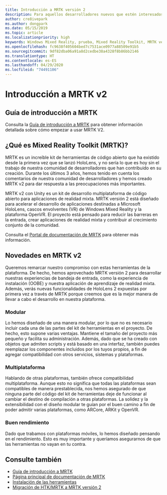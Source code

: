 ```yaml
---
title: Introducción a MRTK versión 2
description: Para aquellos desarrolladores nuevos que estén interesados en aprovechar MRTK
author: cre8ivepark
ms.author: dongpark
ms.date: 05/15/2019
ms.topic: article
ms.localizationpriority: high
keywords: Windows Mixed Reality, prueba, Mixed Reality Toolkit, MRTK versión 2, MRTK, herramientas, SDK, HoloLens, HoloLens 2
ms.openlocfilehash: fc9638f405604bed7c7531ace0977a88509e91b5
ms.sourcegitcommit: 9df82dba06a91a8d2cedbe38a4328f8b86bb2146
ms.translationtype: HT
ms.contentlocale: es-ES
ms.lasthandoff: 04/29/2020
ms.locfileid: "74491106"
---
```

# <a name="getting-started-with-mrtk-v2"></a>Introducción a MRTK v2

## <a name="mrtk-getting-started-guide"></a>Guía de introducción a MRTK
Consulta la [Guía de introducción a MRTK](https://microsoft.github.io/MixedRealityToolkit-Unity/Documentation/GettingStartedWithTheMRTK.html) para obtener información detallada sobre cómo empezar a usar MRTK V2.

## <a name="what-is-mixed-reality-toolkit-mrtk"></a>¿Qué es Mixed Reality Toolkit (MRTK)?
MRTK es un increíble kit de herramientas de código abierto que ha existido desde la primera vez que se lanzó HoloLens, y no sería lo que es hoy sin el trabajo de nuestra comunidad de desarrolladores que han contribuido en su creación. Durante los últimos 3 años, hemos tenido en cuenta los comentarios de nuestra comunidad de desarrolladores y hemos creado MRTK v2 para dar respuesta a las preocupaciones más importantes.  

MRTK v2 con Unity es un kit de desarrollo multiplataforma de código abierto para aplicaciones de realidad mixta.  MRTK versión 2 está diseñado para acelerar el desarrollo de aplicaciones destinadas a Microsoft HoloLens, cascos envolventes (VR) de Windows Mixed Reality y la plataforma OpenVR. El proyecto está pensado para reducir las barreras en la entrada, crear aplicaciones de realidad mixta y contribuir al crecimiento conjunto de la comunidad. 

Consulta el [Portal de documentación de MRTK](https://microsoft.github.io/MixedRealityToolkit-Unity/README.html) para obtener más información.

## <a name="new-with-mrtk-v2"></a>Novedades en MRTK v2
Queremos remarcar nuestro compromiso con estas herramientas de la plataforma.  De hecho, hemos aprovechado MRTK versión 2 para desarrollar nuestras experiencias de bandeja de entrada, como la experiencia de instalación (OOBE) y nuestra aplicación de aprendizaje de realidad mixta.  Además, verás nuevas funcionalidades de HoloLens 2 expuestas por primera vez a través de MRTK porque creemos que es la mejor manera de llevar a cabo el desarrollo en nuestra plataforma. 

### <a name="modular"></a>Modular
Lo hemos diseñado de una manera modular, por lo que no es necesario incluir cada una de las partes del kit de herramientas en el proyecto.  De hecho, esto supone varias ventajas.  Mantiene el tamaño del proyecto más pequeño y facilita su administración.  Además, dado que se ha creado con objetos que admiten scripts y está basado en una interfaz, también puedes reemplazar los componentes incluidos por los tuyos propios, a fin de agregar compatibilidad con otros servicios, sistemas y plataformas.

### <a name="cross-platform"></a>Multiplataforma
Hablando de otras plataformas, también ofrece compatibilidad multiplataforma.  Aunque esto no significa que todas las plataformas sean compatibles de manera prestablecida, nos hemos asegurado de que ninguna parte del código del kit de herramientas deje de funcionar al cambiar el destino de compilación a otras plataformas.  La solidez y la extensibilidad con el diseño modular te guían por el buen camino a fin de poder admitir varias plataformas, como ARCore, ARKit y OpenVR.

### <a name="performant"></a>Buen rendimiento
Dado que trabamos con plataformas móviles, lo hemos diseñado pensando en el rendimiento.  Esto es muy importante y queríamos asegurarnos de que las herramientas no vayan en tu contra.

## <a name="see-also"></a>Consulte también
* [Guía de introducción a MRTK](https://microsoft.github.io/MixedRealityToolkit-Unity/Documentation/GettingStartedWithTheMRTK.html)
* [Página principal de documentación de MRTK](https://microsoft.github.io/MixedRealityToolkit-Unity/README.html)
* [Instalación de las herramientas](install-the-tools.md)
* [Migración de HTK/MRTK a MRTK versión 2](https://microsoft.github.io/MixedRealityToolkit-Unity/Documentation/HTKToMRTKPortingGuide.html)
